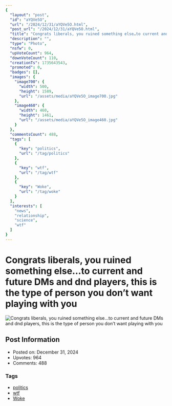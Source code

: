 ```yaml
---
{
  "layout": "post",
  "id": "aYQVe5O",
  "url": "/2024/12/31/aYQVe5O.html",
  "post_url": "/2024/12/31/aYQVe5O.html",
  "title": "Congrats liberals, you ruined something else…to current and future DMs and dnd players, this is the type of person you don’t want playing with you",
  "description": "",
  "type": "Photo",
  "nsfw": 0,
  "upVoteCount": 964,
  "downVoteCount": 110,
  "creationTs": 1735643543,
  "promoted": 0,
  "badges": [],
  "images": {
    "image700": {
      "width": 500,
      "height": 1589,
      "url": "/assets/media/aYQVe5O_image700.jpg"
    },
    "image460": {
      "width": 460,
      "height": 1461,
      "url": "/assets/media/aYQVe5O_image460.jpg"
    }
  },
  "commentsCount": 488,
  "tags": [
    {
      "key": "politics",
      "url": "/tag/politics"
    },
    {
      "key": "wtf",
      "url": "/tag/wtf"
    },
    {
      "key": "Woke",
      "url": "/tag/woke"
    }
  ],
  "interests": [
    "news",
    "relationship",
    "science",
    "wtf"
  ]
}
---
```


# Congrats liberals, you ruined something else…to current and future DMs and dnd players, this is the type of person you don’t want playing with you

![Congrats liberals, you ruined something else…to current and future DMs and dnd players, this is the type of person you don’t want playing with you](/assets/media/aYQVe5O_image700.jpg)

## Post Information

- Posted on: December 31, 2024
- Upvotes: 964
- Comments: 488

### Tags

- [politics](/tag/politics)
- [wtf](/tag/wtf)
- [Woke](/tag/Woke)
